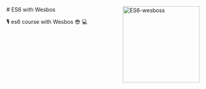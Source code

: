 <img alt="ES6-wesboss" width="200" align="right" src="https://courses.wesbos.com/images/es6-facebook-share.png">
# ES6 with Wesbos

🎙️ es6 course with Wesbos 😎 💻
